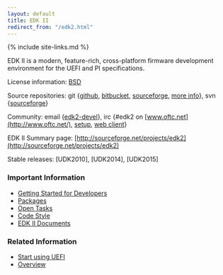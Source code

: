 ```yaml
---
layout: default
title: EDK II
redirect_from: "/edk2.html"
---
```

{% include site-links.md %}

EDK II is a modern, feature-rich, cross-platform firmware development
environment for the UEFI and PI specifications.

License information: [BSD](http://www.opensource.org/licenses/bsd-license.php)

Source repositories: git
{[github](https://github.com/tianocore/edk2),
 [bitbucket](https://bitbucket.org/tianocore/edk2),
 [sourceforge](https://sourceforge.net/p/tianocore/edk2),
 [more info]({{wiki}}/EDK2_git)},
svn
{[sourceforge](https://svn.code.sf.net/p/edk2/code/trunk/edk2)}

Community:
email {[edk2-devel]({{wiki}}/Edk2-devel)},
irc {\#edk2 on [www.oftc.net](http://www.oftc.net/),
     [setup](http://www.oftc.net/NickServ/CertFP/),
     [web client](http://webchat.oftc.net/?channels=edk2)}

<!-- Bug/feature tracking: [http://sourceforge.net/apps/trac/edk2](http://sourceforge.net/apps/trac/edk2) -->

EDK II Summary page: [http://sourceforge.net/projects/edk2](http://sourceforge.net/projects/edk2)

Stable releases: [UDK2010], [UDK2014], [UDK2015]

### <span class="mw-headline" id="Important_Information">Important Information</span>

* [Getting Started for Developers]({{wiki}}/Getting_Started_with_EDK_II)
* [Packages]({{wiki}}/EDKII_Packages)
* [Open Tasks]({{wiki}}/Tasks)
* [Code Style]({{wiki}}/Code-Style)
* <a href="{{baseurl}}/docs/EDK_II_Documents.html">EDK II Documents</a>  

### <span class="mw-headline" id="Related_Information">Related Information</span>

* [Start using UEFI]({{wiki}}/Start_using_UEFI)
* [Overview]({{wiki}}/EDK_II_Overview)
